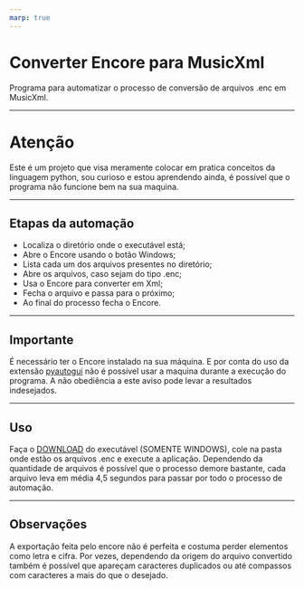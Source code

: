 ```yaml
---
marp: true
---
```

# Converter Encore para MusicXml

Programa para automatizar o processo de conversão de arquivos .enc em MusicXml.

---
# Atenção
Este é um projeto que visa meramente colocar em pratica conceitos da linguagem python, sou curioso e estou aprendendo ainda, é possível que o programa não funcione bem na sua maquina.

---

## Etapas da automação

* Localiza o diretório onde o executável está;
* Abre o Encore usando o botão Windows;
* Lista cada um dos arquivos presentes no diretório;
* Abre os arquivos, caso sejam do tipo .enc;
* Usa o Encore para converter em Xml;
* Fecha o arquivo e passa para o próximo;
* Ao final do processo fecha o Encore.

---

## Importante

É necessário ter o Encore instalado na sua máquina. E por conta do uso da extensão [pyautogui](https://pyautogui.readthedocs.io/en/latest/index.html) não é possível usar a maquina durante a execução do programa. A não obediência a este aviso pode levar a resultados indesejados.

---
## Uso

Faça o [DOWNLOAD](https://github.com/nralex/ConverteEncoreToMusicXml/raw/main/EncoreToMusicXml.exe) do executável (SOMENTE WINDOWS), cole na pasta onde estão os arquivos .enc e execute a aplicação. 
Dependendo da quantidade de arquivos é possível que o processo demore bastante, cada arquivo leva em média 4,5 segundos para passar por todo o processo de automação.

---
## Observações
A exportação feita pelo encore não é perfeita e costuma perder elementos como letra e cifra. Por vezes, dependendo da origem do arquivo convertido também é possível que apareçam caracteres duplicados ou até compassos com caracteres a mais do que o desejado.